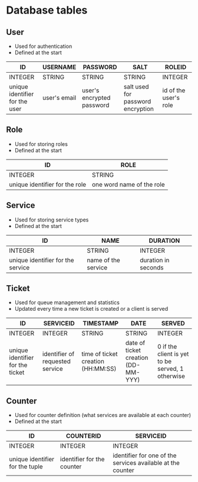 # Database tables

## User
 - Used for authentication
 - Defined at the start

| ID | USERNAME | PASSWORD | SALT | ROLEID |
|----|----------|----------|------|--------|
| INTEGER | STRING | STRING | STRING | INTEGER |
| unique identifier for the user | user's email | user's encrypted password | salt used for password encryption | id of the user's role |

## Role
 - Used for storing roles
 - Defined at the start

| ID | ROLE |
|----|------|
| INTEGER | STRING |
| unique identifier for the role | one word name of the role |

## Service
 - Used for storing service types
 - Defined at the start

| ID | NAME | DURATION |
|----|------|----------|
| INTEGER | STRING | INTEGER |
| unique identifier for the service | name of the service | duration in seconds |

## Ticket
 - Used for queue management and statistics
 - Updated every time a new ticket is created or a client is served

| ID | SERVICEID | TIMESTAMP | DATE | SERVED |
|----|-----------|-----------|------|--------|
| INTEGER | INTEGER | STRING | STRING | INTEGER |
| unique identifier for the ticket | identifier of requested service | time of ticket creation (HH:MM:SS) | date of ticket creation (DD-MM-YYY) | 0 if the client is yet to be served, 1 otherwise|

## Counter
 - Used for counter definition (what services are available at each counter)
 - Defined at the start

| ID | COUNTERID | SERVICEID |
|----|-----------|-----------|
| INTEGER | INTEGER | INTEGER |
| unique identifier for the tuple | identifier for the counter | identifier for one of the services available at the counter |